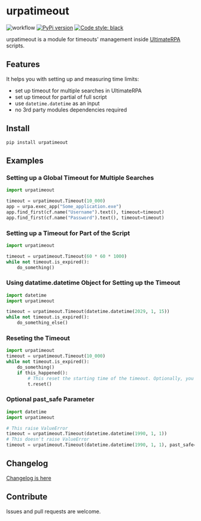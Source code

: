 # urpatimeout

![workflow](https://github.com/ultimaterpa/urpatimeout/actions/workflows/test.yml/badge.svg)
[![PyPi version](https://img.shields.io/pypi/v/urpatimeout)](https://pypi.org/project/urpatimeout/)
[![Code style: black](https://img.shields.io/badge/code%20style-black-000000.svg)](https://github.com/psf/black)

urpatimeout is a module for timeouts' management inside [UltimateRPA](https://www.ultimaterpa.com) scripts.

## Features

It helps you with setting up and measuring time limits:
- set up timeout for multiple searches in UltimateRPA
- set up timeout for partial of full script
- use `datetime.datetime` as an input
- no 3rd party modules dependencies required

## Install

```
pip install urpatimeout
```

## Examples

### Setting up a Global Timeout for Multiple Searches

```python
import urpatimeout

timeout = urpatimeout.Timeout(10_000)
app = urpa.exec_app("Some_application.exe")
app.find_first(cf.name("Username").text(), timeout=timeout)
app.find_first(cf.name("Password").text(), timeout=timeout)
```

### Setting up a Timeout for Part of the Script

```python
import urpatimeout

timeout = urpatimeout.Timeout(60 * 60 * 1000)
while not timeout.is_expired():
	do_something()
```

### Using datatime.datetime Object for Setting up the Timeout

```python
import datetime
import urpatimeout

timeout = urpatimeout.Timeout(datetime.datetime(2029, 1, 15))
while not timeout.is_expired():
    do_something_else()
```

### Reseting the Timeout

```python
import urpatimeout
timeout = urpatimeout.Timeout(10_000)
while not timeout.is_expired():
    do_something()
    if this_happened():
        # This reset the starting time of the timeout. Optionally, you can set a new time limit with t.reset(5000).
        t.reset()
```

### Optional past_safe Parameter


```python
import datetime
import urpatimeout

# This raise ValueError
timeout = urpatimeout.Timeout(datetime.datetime(1990, 1, 1))
# This doesn't raise ValueError
timeout = urpatimeout.Timeout(datetime.datetime(1990, 1, 1), past_safe=False)
```


## Changelog

[Changelog is here](https://github.com/ultimaterpa/urpatimeout/blob/master/CHANGELOG.md)

## Contribute

Issues and pull requests are welcome.
